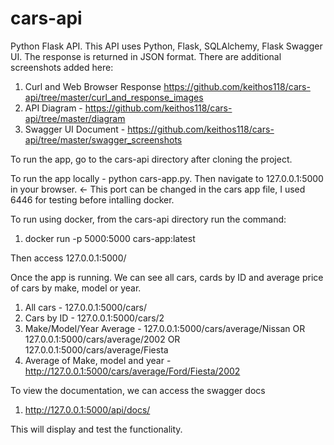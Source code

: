 # cars-api
Python Flask API. 
This API uses Python, Flask, SQLAlchemy, Flask Swagger UI. The response is returned in JSON format.
There are additional screenshots added here:
1) Curl and Web Browser Response https://github.com/keithos118/cars-api/tree/master/curl_and_response_images
2) API Diagram - https://github.com/keithos118/cars-api/tree/master/diagram
3) Swagger UI Document - https://github.com/keithos118/cars-api/tree/master/swagger_screenshots

To run the app, go to the cars-api directory after cloning the project.

To run the app locally - python cars-app.py. Then navigate to 127.0.0.1:5000 in your browser. <- This port can be changed in the cars app file, I used 6446 for testing before intalling docker.

To run using docker, from the cars-api directory run the command:
1) docker run -p 5000:5000 cars-app:latest

Then access 127.0.0.1:5000/

Once the app is running. We can see all cars, cards by ID and average price of cars by make, model or year.
1) All cars - 127.0.0.1:5000/cars/
2) Cars by ID - 127.0.0.1:5000/cars/2
3) Make/Model/Year Average -  127.0.0.1:5000/cars/average/Nissan OR 127.0.0.1:5000/cars/average/2002 OR 127.0.0.1:5000/cars/average/Fiesta
4) Average of Make, model and year - http://127.0.0.1:5000/cars/average/Ford/Fiesta/2002

To view the documentation, we can access the swagger docs
1) http://127.0.0.1:5000/api/docs/

This will display and test the functionality.
